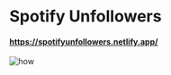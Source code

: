 # Spotify Unfollowers
#### https://spotifyunfollowers.netlify.app/
![how](https://github.com/mehmetguduk/Spotify-Unfollowers/blob/main/how.gif?raw=true)
